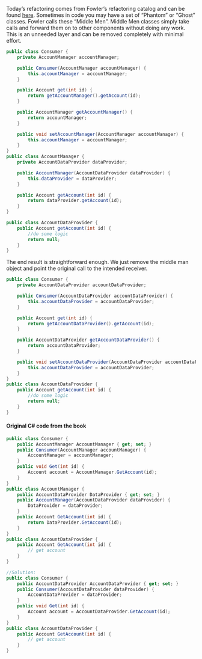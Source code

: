 Today’s refactoring comes from Fowler’s refactoring catalog and can be found [here](http://refactoring.com/catalog/removeMiddleMan.html).
Sometimes in code you may have a set of “Phantom” or “Ghost” classes. 
Fowler calls these “Middle Men”. Middle Men classes simply take calls and forward them on to other components without doing any work.
This is an unneeded layer and can be removed completely with minimal effort.

```Java
public class Consumer {
	private AccountManager accountManager;

	public Consumer(AccountManager accountManager) {
		this.accountManager = accountManager;
	}

	public Account get(int id) {
		return getAccountManager().getAccount(id);
	}

	public AccountManager getAccountManager() {
		return accountManager;
	}

	public void setAccountManager(AccountManager accountManager) {
		this.accountManager = accountManager;
	}
}
public class AccountManager {
	private AccountDataProvider dataProvider;

	public AccountManager(AccountDataProvider dataProvider) {
		this.dataProvider = dataProvider;
	}

	public Account getAccount(int id) {
		return dataProvider.getAccount(id);
	}
}

public class AccountDataProvider {
	public Account getAccount(int id) {
		//do some logic
		return null;
	}
}

```

The end result is straightforward enough. 
We just remove the middle man object and point the original call to the intended receiver.

```Java
public class Consumer {
	private AccountDataProvider accountDataProvider;

	public Consumer(AccountDataProvider accountDataProvider) {
		this.accountDataProvider = accountDataProvider;
	}

	public Account get(int id) {
		return getAccountDataProvider().getAccount(id);
	}

	public AccountDataProvider getAccountDataProvider() {
		return accountDataProvider;
	}

	public void setAccountDataProvider(AccountDataProvider accountDataProvider) {
		this.accountDataProvider = accountDataProvider;
	}
}
public class AccountDataProvider {
	public Account getAccount(int id) {
		//do some logic
		return null;
	}
}
```
 
 
#### Original C# code from the book
```cs
public class Consumer {
	public AccountManager AccountManager { get; set; }
	public Consumer(AccountManager accountManager) {
		AccountManager = accountManager;
	}
	public void Get(int id) {
		Account account = AccountManager.GetAccount(id);
	}
}
public class AccountManager {
	public AccountDataProvider DataProvider { get; set; }
	public AccountManager(AccountDataProvider dataProvider) {
		DataProvider = dataProvider;
	}
	public Account GetAccount(int id) {
		return DataProvider.GetAccount(id);
	}
}
public class AccountDataProvider {
	public Account GetAccount(int id) {
		// get account
	}
}

//Solution:
public class Consumer {
	public AccountDataProvider AccountDataProvider { get; set; }
	public Consumer(AccountDataProvider dataProvider) {
		AccountDataProvider = dataProvider;
	}
	public void Get(int id) {
		Account account = AccountDataProvider.GetAccount(id);
	}
}
public class AccountDataProvider {
	public Account GetAccount(int id) {
		// get account
	}
}
```